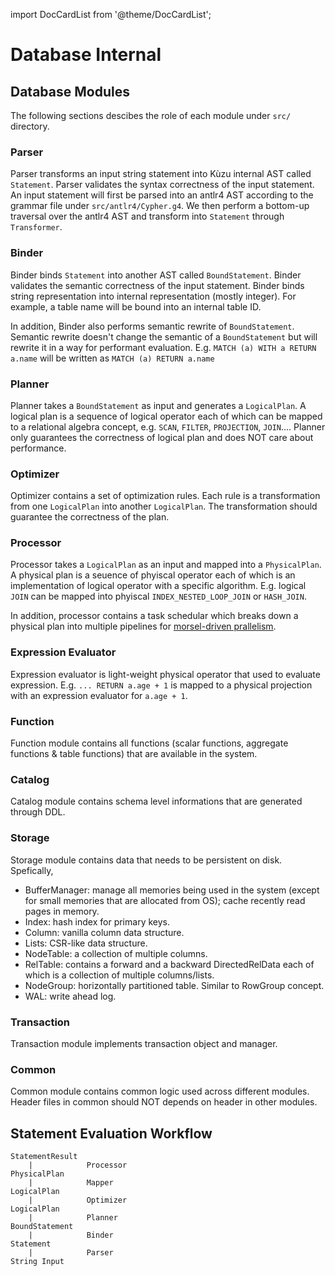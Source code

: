 import DocCardList from '@theme/DocCardList';

# Database Internal

## Database Modules

The following sections descibes the role of each module under `src/` directory.

### Parser

Parser transforms an input string statement into Kùzu internal AST called `Statement`. Parser validates the syntax correctness of the input statement. An input statement will first be parsed into an antlr4 AST according to the grammar file under `src/antlr4/Cypher.g4`. We then perform a bottom-up traversal over the antlr4 AST and transform into `Statement` through `Transformer`.

### Binder

Binder binds `Statement` into another AST called `BoundStatement`. Binder validates the semantic correctness of the input statement. Binder binds string representation into internal representation (mostly integer). For example, a table name will be bound into an internal table ID.

In addition, Binder also performs semantic rewrite of `BoundStatement`. Semantic rewrite doesn't change the semantic of a `BoundStatement` but will rewrite it in a way for performant evaluation. E.g. `MATCH (a) WITH a RETURN a.name` will be written as `MATCH (a) RETURN a.name`

### Planner

Planner takes a `BoundStatement` as input and generates a `LogicalPlan`. A logical plan is a sequence of logical operator each of which can be mapped to a relational algebra concept, e.g. `SCAN`, `FILTER`, `PROJECTION`, `JOIN`.... Planner only guarantees the correctness of logical plan and does NOT care about performance.

### Optimizer

Optimizer contains a set of optimization rules. Each rule is a transformation from one `LogicalPlan` into another `LogicalPlan`. The transformation should guarantee the correctness of the plan.

### Processor

Processor takes a `LogicalPlan` as an input and mapped into a `PhysicalPlan`. A physical plan is a seuence of phyiscal operator each of which is an implementation of logical operator with a specific algorithm. E.g. logical `JOIN` can be mapped into phyiscal `INDEX_NESTED_LOOP_JOIN` or `HASH_JOIN`.

In addition, processor contains a task schedular which breaks down a physical plan into multiple pipelines for [morsel-driven prallelism](./execution.md).

### Expression Evaluator

Expression evaluator is light-weight physical operator that used to evaluate expression. E.g. `... RETURN a.age + 1` is mapped to a physical projection with an expression evaluator for `a.age + 1`.

### Function

Function module contains all functions (scalar functions, aggregate functions & table functions) that are available in the system.

### Catalog

Catalog module contains schema level informations that are generated through DDL.

### Storage

Storage module contains data that needs to be persistent on disk. Spefically,
- BufferManager: manage all memories being used in the system (except for small memories that are allocated from OS); cache recently read pages in memory.
- Index: hash index for primary keys.
- Column: vanilla column data structure.
- Lists: CSR-like data structure.
- NodeTable: a collection of multiple columns.
- RelTable: contains a forward and a backward DirectedRelData each of which is a collection of multiple columns/lists.
- NodeGroup: horizontally partitioned table. Similar to RowGroup concept.
- WAL: write ahead log.

### Transaction

Transaction module implements transaction object and manager.

### Common

Common module contains common logic used across different modules. Header files in common should NOT depends on header in other modules.

## Statement Evaluation Workflow

```
StatementResult
    |            Processor
PhysicalPlan
    |            Mapper
LogicalPlan
    |            Optimizer
LogicalPlan
    |            Planner
BoundStatement
    |            Binder
Statement  
    |            Parser
String Input
```
